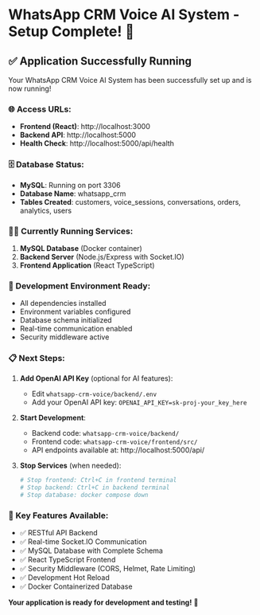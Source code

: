 # WhatsApp CRM Voice AI System - Setup Complete! 🎉

## ✅ Application Successfully Running

Your WhatsApp CRM Voice AI System has been successfully set up and is now running!

### 🌐 Access URLs:
- **Frontend (React)**: http://localhost:3000
- **Backend API**: http://localhost:5000
- **Health Check**: http://localhost:5000/api/health

### 🗄️ Database Status:
- **MySQL**: Running on port 3306
- **Database Name**: whatsapp_crm
- **Tables Created**: customers, voice_sessions, conversations, orders, analytics, users

### 🏃‍♂️ Currently Running Services:
1. **MySQL Database** (Docker container)
2. **Backend Server** (Node.js/Express with Socket.IO)
3. **Frontend Application** (React TypeScript)

### 🔧 Development Environment Ready:
- All dependencies installed
- Environment variables configured
- Database schema initialized
- Real-time communication enabled
- Security middleware active

### 📋 Next Steps:
1. **Add OpenAI API Key** (optional for AI features):
   - Edit `whatsapp-crm-voice/backend/.env`
   - Add your OpenAI API key: `OPENAI_API_KEY=sk-proj-your_key_here`

2. **Start Development**:
   - Backend code: `whatsapp-crm-voice/backend/`
   - Frontend code: `whatsapp-crm-voice/frontend/src/`
   - API endpoints available at: http://localhost:5000/api/

3. **Stop Services** (when needed):
   ```bash
   # Stop frontend: Ctrl+C in frontend terminal
   # Stop backend: Ctrl+C in backend terminal
   # Stop database: docker compose down
   ```

### 🎯 Key Features Available:
- ✅ RESTful API Backend
- ✅ Real-time Socket.IO Communication
- ✅ MySQL Database with Complete Schema
- ✅ React TypeScript Frontend
- ✅ Security Middleware (CORS, Helmet, Rate Limiting)
- ✅ Development Hot Reload
- ✅ Docker Containerized Database

**Your application is ready for development and testing!** 🚀